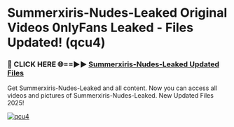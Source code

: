 # Summerxiris-Nudes-Leaked Original Videos 0nlyFans Leaked - Files Updated! (qcu4)

<h3>🔴 CLICK HERE 🌐==►► <a href="https://tinyurl.com/5h6xmrr3" rel="nofollow">Summerxiris-Nudes-Leaked Updated Files</a></h3>

Get Summerxiris-Nudes-Leaked and all content. Now you can access all videos and pictures of Summerxiris-Nudes-Leaked. New Updated Files 2025!

[![qcu4](https://i.imgur.com/KVD873Z.gif)](https://tinyurl.com/5h6xmrr3)
